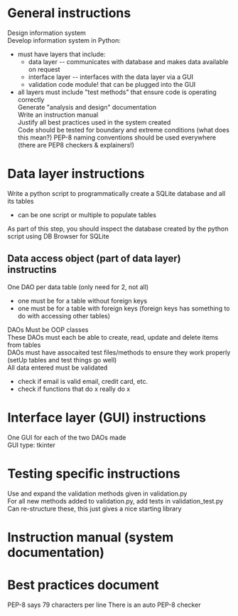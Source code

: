 # General instructions
Design information system  
Develop information system in Python:  
- must have layers that include:  
    - data layer -- communicates with database and makes data available on request  
    - interface layer -- interfaces with the data layer via a GUI  
    - validation code module! that can be plugged into the GUI  
- all layers must include "test methods" that ensure code is operating correctly  
Generate "analysis and design" documentation  
Write an instruction manual  
Justify all best practices used in the system created  
Code should be tested for boundary and extreme conditions (what does this mean?)
PEP-8 naming conventions should be used everywhere (there are PEP8 checkers & explainers!)  

# Data layer instructions
Write a python script to programmatically create a SQLite database and all its tables  
- can be one script or multiple to populate tables

As part of this step, you should inspect the database created by the python script using DB Browser for SQLite  

## Data access object (part of data layer) instructins
One DAO per data table (only need for 2, not all)  
- one must be for a table without foreign keys  
- one must be for a table with foreign keys (foreign keys has something to do with accessing other tables)  

DAOs Must be OOP classes  
These DAOs must each be able to create, read, update and delete items from tables  
DAOs must have assocaited test files/methods to ensure they work properly (setUp tables and test things go well)  
All data entered must be validated  
- check if email is valid email, credit card, etc.
- check if functions that do x really do x

# Interface layer (GUI) instructions  
One GUI for each of the two DAOs made  
GUI type: tkinter  

# Testing specific instructions
Use and expand the validation methods given in validation.py  
For all new methods added to validation.py, add tests in validation_test.py  
Can re-structure these, this just gives a nice starting library  

# Instruction manual (system documentation)

# Best practices document  
PEP-8 says 79 characters per line
There is an auto PEP-8 checker
